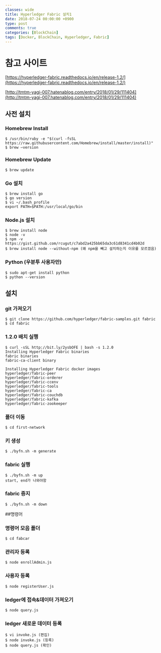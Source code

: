 ```yaml
---
classes: wide
title: Hyperledger Fabric 설치1
date: 2018-07-24 00:00:00 +0900
type: post
comments: true
categories: [BlockChain]
tags: [Docker, BlockChain, Hyperledger, Fabric]
---
```


# 참고 사이트
[https://hyperledger-fabric.readthedocs.io/en/release-1.2/](https://hyperledger-fabric.readthedocs.io/en/release-1.2/)

[http://tmtm-yagi-007.hatenablog.com/entry/2018/01/29/111404](http://tmtm-yagi-007.hatenablog.com/entry/2018/01/29/111404)


## 사전 설치
### Homebrew Install
```
$ /usr/bin/ruby -e "$(curl -fsSL https://raw.githubusercontent.com/Homebrew/install/master/install)"
$ brew —version
```

### Homebrew Update
```
$ brew update
```

### Go 설치
```
$ brew install go
$ go version
$ vi ~/.bash_profile
export PATH=$PATH:/usr/local/go/bin
```

### Node.js 설치
```
$ brew install node
$ node -v
$ npm -v
https://gist.github.com/rcugut/c7abd2a425bb65da3c61d8341cd4b02d
$ brew install node --without-npm (왜 npm을 빼고 설치하는지 이유를 모르겠음)
```

### Python (우분투 사용자만)
```
$ sudo apt-get install python
$ python --version
```

## 설치
### git 가져오기
```
$ git clone https://github.com/hyperledger/fabric-samples.git fabric
$ cd fabric
```

### 1.2.0 배치 실행
```
$ curl -sSL http://bit.ly/2ysbOFE | bash -s 1.2.0
Installing Hyperledger Fabric binaries
fabric binaries
fabric-ca-client binary

Installing Hyperledger Fabric docker images
hyperledger/fabric-peer
hyperledger/fabric-orderer
hyperledger/fabric-ccenv
hyperledger/fabric-tools
hyperledger/fabric-ca
hyperledger/fabric-couchdb
hyperledger/fabric-kafka
hyperledger/fabric-zookeeper
```

### 폴더 이동
```
$ cd first-network
```

### 키 생성
```
$ ./byfn.sh -m generate
```

### fabric 실행
```
$ ./byfn.sh -m up
start, end가 나와야함
```

### fabric 중지
```
$ ./byfn.sh -m down
```

##명령어
### 명령어 모음 폴더
```
$ cd fabcar
```

### 관리자 등록
```
$ node enrollAdmin.js
```

### 사용자 등록
```
$ node registerUser.js 
```

### ledger에 접속&데이터 가져오기
```
$ node query.js
```

### ledger 새로운 데이터 등록
```
$ vi invoke.js (편집)
$ node invoke.js (등록)
$ node query.js (확인)
```